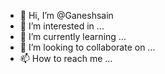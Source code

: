 - 👋 Hi, I’m @Ganeshsain
- 👀 I’m interested in ...
- 🌱 I’m currently learning ...
- 💞️ I’m looking to collaborate on ...
- 📫 How to reach me ...

<!---
Ganeshsain/Ganeshsain is a ✨ special ✨ repository because its `README.md` (this file) appears on your GitHub profile.
You can click the Preview link to take a look at your changes.
--->
